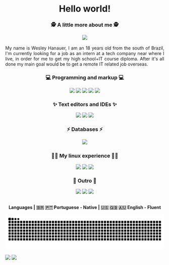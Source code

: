 <h1 align="center">Hello world!</h1>

<div align="center">
<h3>🕵️ A little more about me 🕵️</h3>
</div>
<div align="center">
<a href="https://www.linkedin.com/in/wesleyhanauer"><img src="https://img.shields.io/badge/LinkedIn-0077B5?style=for-the-badge&logo=linkedin&logoColor=white"></a>
</div>
<div align="justify">
<p>My name is Wesley Hanauer, I am an 18 years old from the south of Brazil, I'm currently looking for a job as an intern at a tech company near where I live, in order for me to get my high school+IT course diploma. After it's all done my main goal would be to get a remote IT related job overseas.</p>
</div>

<div align="center">
<h3>💻 Programming and markup 💻</h3>
<a href="https://github.com/WesleyHanauer"><img src="https://img.shields.io/badge/Java-ED8B00?style=for-the-badge&logo=java&logoColor=white"></a>
<a href="https://github.com/WesleyHanauer"><img src="https://img.shields.io/badge/HTML5-E34F26?style=for-the-badge&logo=html5&logoColor=white"></a>
<a href="https://github.com/WesleyHanauer"><img src="https://img.shields.io/badge/CSS3-1572B6?style=for-the-badge&logo=css3&logoColor=white"></a>
<a href="https://github.com/WesleyHanauer"><img src="https://img.shields.io/badge/JavaScript-F7DF1E?style=for-the-badge&logo=javascript&logoColor=black"></a>
<a href="https://github.com/WesleyHanauer"><img src="https://img.shields.io/badge/PHP-777BB4?style=for-the-badge&logo=php&logoColor=white"></a>
</div>

<div align="center">
<h3>✨ Text editors and IDEs ✨</h3>
<a href="https://github.com/WesleyHanauer"><img src="https://img.shields.io/badge/apache%20netbeans-1B6AC6?style=for-the-badge&logo=apache%20netbeans%20IDE&logoColor=white"></a>
<a href="https://github.com/WesleyHanauer"><img src="https://img.shields.io/badge/Visual_Studio-5C2D91?style=for-the-badge&logo=visual%20studio&logoColor=white"></a>
<a href="https://github.com/WesleyHanauer"><img src="https://img.shields.io/badge/Visual_Studio_Code-0078D4?style=for-the-badge&logo=visual%20studio%20code&logoColor=white"></a>
</div>


<div align="center">
<h3>⚡ Databases ⚡</h3>
<a href="https://github.com/WesleyHanauer"><img src="https://img.shields.io/badge/MySQL-005C84?style=for-the-badge&logo=mysql&logoColor=white"></a>
</div>

<div align="center">
<h3>👨‍💻 My linux experience 👨‍💻</h3>
<a href="https://github.com/WesleyHanauer"><img src="https://img.shields.io/badge/Arch_Linux-1793D1?style=for-the-badge&logo=arch-linux&logoColor=white"></a>
<a href="https://github.com/WesleyHanauer"><img src="https://img.shields.io/badge/Debian-A81D33?style=for-the-badge&logo=debian&logoColor=white"></a>
<a href="https://github.com/WesleyHanauer"><img src="https://img.shields.io/badge/Pop!_OS-48B9C7?style=for-the-badge&logo=Pop!_OS&logoColor=white"></a>
</div>

<div align="center">
<h3>🎉 Outro 🎉</h3>
<a href="https://github.com/WesleyHanauer"><img src="https://img.shields.io/badge/Linux-FCC624?style=for-the-badge&logo=linux&logoColor=black"></a>
<a href="https://github.com/WesleyHanauer"><img src="https://img.shields.io/badge/GIT-E44C30?style=for-the-badge&logo=git&logoColor=white"></a>
<a href="https://github.com/WesleyHanauer"><img src="https://img.shields.io/badge/Firefox_Browser-FF7139?style=for-the-badge&logo=Firefox-Browser&logoColor=white"></a>
</div>
<br>
<strong><p align="center">Languages | 🇧🇷 🇵🇹 Portuguese - Native | 🇺🇸 🇬🇧 🇦🇺 English - Fluent</p></strong>

![Snake animation](https://github.com/WesleyHanauer/WesleyHanauer/blob/output/github-contribution-grid-snake.svg)

<div><a href="https://github.com/WesleyHanauer">
<img height="180em" src="https://github-readme-stats.vercel.app/api?username=WesleyHanauer&show_icons=true&theme=radical"&include_all_commits=true&count_private=true"></a>
<a href="https://github.com/WesleyHanauer">
<img height="180em" src="https://github-readme-stats.vercel.app/api/top-langs/?username=WesleyHanauer&layout=compact&langs_count=7&theme=radical"></a></div>

